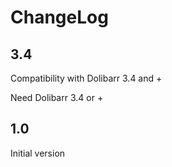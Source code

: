 # ChangeLog

## 3.4

Compatibility with Dolibarr 3.4 and +

Need Dolibarr 3.4 or +

## 1.0

Initial version
